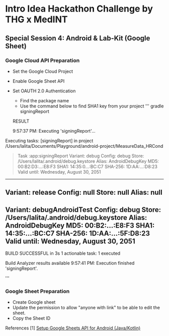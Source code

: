 # Intro Idea Hackathon Challenge by THG x MedINT

## Special Session 4:  Android & Lab-Kit (Google Sheet)

### Google Cloud API Preparation
- Set the Google Cloud Project
- Enable Google Sheet API
- Set OAUTH 2.0 Authentication
  - Find the package name
  - Use the command below to find SHA1 key from your project
  '''
  gradle signingReport
  
  RESULT
  
  9:57:37 PM: Executing 'signingReport'...

Executing tasks: [signingReport] in project /Users/lalita/Documents/Playground/android-project/MeasureData_HRCond


> Task :app:signingReport
Variant: debug
Config: debug
Store: /Users/lalita/.android/debug.keystore
Alias: AndroidDebugKey
MD5: 00:B2:D3:...:E8:F3
SHA1: 14:35:0...:BC:C7
SHA-256: 1D:AA:...:D8:23
Valid until: Wednesday, August 30, 2051
----------
Variant: release
Config: null
Store: null
Alias: null
----------
Variant: debugAndroidTest
Config: debug
Store: /Users/lalita/.android/debug.keystore
Alias: AndroidDebugKey
MD5: 00:B2:...:E8:F3
SHA1: 14:35:...:BC:C7
SHA-256: 1D:AA:...:5F:D8:23
Valid until: Wednesday, August 30, 2051
----------

BUILD SUCCESSFUL in 3s
1 actionable task: 1 executed

Build Analyzer results available
9:57:41 PM: Execution finished 'signingReport'.

  '''
  
### Google Sheet Preparation
- Create Google sheet
- Update the permission to allow "anyone with link" to be able to edit the sheet.
- Copy the Sheet ID

References
[1] [Setup Google Sheets API for Android (Java/Kotlin)](https://code.luasoftware.com/tutorials/google-sheets-api/setup-google-sheets-api-for-android)
